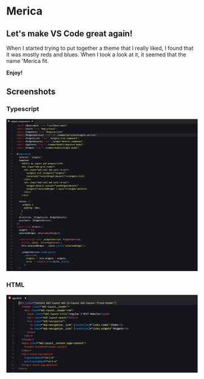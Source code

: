 # Merica
## Let's make VS Code great again!
When I started trying to put together a theme that I really liked, I found that it was mostly reds and blues. 
When I took a look at it, it seemed that the name 'Merica fit.  

**Enjoy!**

## Screenshots
### Typescript
![Typescript Example](images/typescript-example.png)
### HTML
![HTML Example](images/html-example.png)